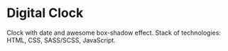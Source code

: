# Digital Clock
Clock with date and awesome box-shadow effect.
Stack of technologies:
HTML,
CSS,
SASS/SCSS,
JavaScript.
